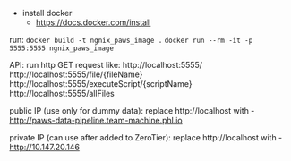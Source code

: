 - install docker
    - https://docs.docker.com/install

run:
`docker build -t ngnix_paws_image .`
`docker run --rm -it -p 5555:5555 ngnix_paws_image`


API:
run http GET request like:
http://localhost:5555/
http://localhost:5555/file/{fileName}
http://localhost:5555/executeScript/{scriptName}
http://localhost:5555/allFiles

public IP (use only for dummy data):
replace http://localhost with - http://paws-data-pipeline.team-machine.phl.io


private IP (can use after added to ZeroTier):
replace http://localhost with - http://10.147.20.146
